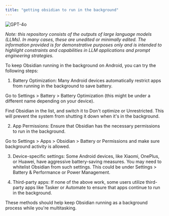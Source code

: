 ```yaml
---
title: "getting obsidian to run in the background"
---
```

![GPT-4o](https://img.shields.io/badge/GPT--4o-3333FF?style=for-the-badge&logo=openai&logoColor=white)



*Note: this repository consists of the outputs of large language models (LLMs). In many cases, these are unedited or minimally edited. The information provided is for demonstrative purposes only and is intended to highlight constraints and capabilities in LLM applications and prompt engineering strategies.*


To keep Obsidian running in the background on Android, you can try the following steps:

1. Battery Optimization: Many Android devices automatically restrict apps from running in the background to save battery.

Go to Settings > Battery > Battery Optimization (this might be under a different name depending on your device).

Find Obsidian in the list, and switch it to Don't optimize or Unrestricted. This will prevent the system from shutting it down when it's in the background.



2. App Permissions: Ensure that Obsidian has the necessary permissions to run in the background.

Go to Settings > Apps > Obsidian > Battery or Permissions and make sure background activity is allowed.



3. Device-specific settings: Some Android devices, like Xiaomi, OnePlus, or Huawei, have aggressive battery-saving measures. You may need to whitelist Obsidian from such settings. This could be under Settings > Battery & Performance or Power Management.


4. Third-party apps: If none of the above work, some users utilize third-party apps like Tasker or Automate to ensure that apps continue to run in the background.



These methods should help keep Obsidian running as a background process while you're multitasking.

